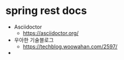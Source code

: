 # spring rest docs

- Asciidoctor
	- https://asciidoctor.org/
- 우아한 기술블로그
	- https://techblog.woowahan.com/2597/
- 